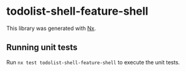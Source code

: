 # todolist-shell-feature-shell

This library was generated with [Nx](https://nx.dev).

## Running unit tests

Run `nx test todolist-shell-feature-shell` to execute the unit tests.
